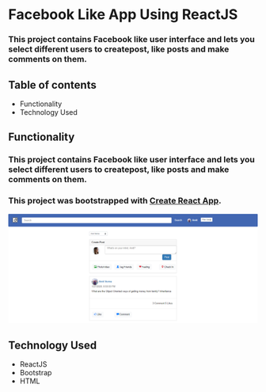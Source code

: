 # Facebook Like App Using ReactJS

### This project contains Facebook like user interface and lets you select different users to createpost, like posts and make comments on them.

## Table of contents

- Functionality
- Technology Used

## Functionality

### This project contains Facebook like user interface and lets you select different users to createpost, like posts and make comments on them.

### This project was bootstrapped with [Create React App](https://github.com/facebook/create-react-app).

![srceen shot](https://raw.githubusercontent.com/amitverma07/FacebookCloneProject/master/Capture.PNG)

## Technology Used

- ReactJS
- Bootstrap
- HTML
